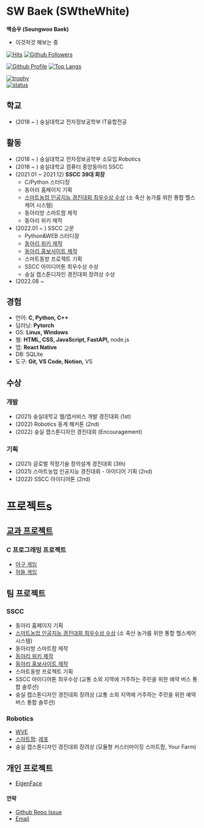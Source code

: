 # SW Baek (SWtheWhite)

__백승우 (Seungwoo Baek)__
  * 이것저것 해보는 중

[![Hits](https://hits.seeyoufarm.com/api/count/incr/badge.svg?url=https%3A%2F%2Fgithub.com%2FSwtheWhite&count_bg=%2379C83D&title_bg=%23555555&icon=&icon_color=%23E7E7E7&title=hits&edge_flat=false)](https://hits.seeyoufarm.com)
[![Github Followers](https://img.shields.io/github/followers/SwtheWhite?color=06d6a0&label=Github%20Followers&style=for-the-badge)](https://github.com/SWtheWhite?tab=followers)

[![Github Profile](https://github-readme-stats.vercel.app/api?username=SwtheWhite&count_private=true&hide=contribs,prs&show_icons=true&theme=vue-dark)](https://github.com/SWtheWhite)
[![Top Langs](https://github-readme-stats.vercel.app/api/top-langs/?username=SwtheWhite&layout=compact&hide=Visual%20Basic)](https://github.com/anuraghazra/github-readme-stats)

[![trophy](https://github-profile-trophy.vercel.app/?username=SWtheWhite&theme=chalk&row=1&column=7)](https://github.com/ryo-ma/github-profile-trophy)  
[![status](https://github-readme-streak-stats.herokuapp.com/?user=SWtheWhite)](#)

## 학교
  * (2018 ~ ) 숭실대학교 전자정보공학부 IT융합전공

## 활동
  * (2018 ~ ) 숭실대학교 전자정보공학부 소모임 Robotics
  * (2018 ~ ) 숭실대학교 컴퓨터 중앙동아리 SSCC 
  * (2021.01 ~ 2021.12) __SSCC 39대 회장__
    * C/Python 스터디장
    * 동아리 홈페이지 기획
    * [스마트농업 인공지능 경진대회 최우수상 수상](https://news.naver.com/main/read.naver?mode=LSD&mid=sec&sid1=001&oid=003&aid=0010840259)
      (소 축산 농가를 위한 통합 헬스케어 시스템)
    * 동아리방 스마트팜 제작
    * 동아리 위키 제작
  * (2022.01 ~ ) SSCC 고문
    * Python&WEB 스터디장
    * [동아리 위키 제작](http://www.sscc.space)
    * [동아리 홍보사이트 제작](https://ssccpromotion.xyz/)
    * 스마트동방 프로젝트 기획
    * SSCC 아이디어톤 최우수상 수상
    * 숭실 캡스톤디자인 경진대회 장려상 수상
  * (2022.08 ~

## 경험
  * 언어: __C, Python, C++__
  * 딥러닝: __Pytorch__
  * OS: __Linux, Windows__
  * 웹: __HTML, CSS, JavaScript, FastAPI,__ node.js
  * 앱: __React Native__
  * DB: SQLite
  * 도구: __Git, VS Code, Notion,__ VS

## 수상

### 개발
* (2021) 숭실대학교 웹/앱서비스 개발 경진대회 (1st)
* (2022) Robotics 동계 해커톤 (2nd)
* (2022) 숭실 캡스톤디자인 경진대회 (Encouragement)
    
### 기획
* (2021) 글로벌 적정기술 창의설계 경진대회 (3th)
* (2021) 스마트농업 인공지능 경진대회 - 아이디어 기획 (2nd)
* (2022) SSCC 아이디어톤 (2nd)



# 프로젝트s

## [교과 프로젝트](http://infocom.ssu.ac.kr/kor/undergraduate/0203.php)
  ### C 프로그래밍 프로젝트
  * [야구 게임](https://github.com/SWtheWhite/C-Baseballproject)
  * [허들 게임](https://github.com/SWtheWhite/C-Hurdleproject)

## 팀 프로젝트
  ### SSCC
  * 동아리 홈페이지 기획
  * [스마트농업 인공지능 경진대회 최우수상 수상](https://news.naver.com/main/read.naver?mode=LSD&mid=sec&sid1=001&oid=003&aid=0010840259)
    (소 축산 농가를 위한 통합 헬스케어 시스템)
  * 동아리방 스마트팜 제작
  * [동아리 위키 제작](http://www.sscc.space)
  * [동아리 홍보사이트 제작](https://ssccpromotion.xyz/)
  * 스마트동방 프로젝트 기획
  * SSCC 아이디어톤 최우수상
    (교통 소외 지역에 거주하는 주민을 위한 예약 버스 통합 솔루션)
  * 숭실 캡스톤디자인 경진대회 장려상
    (교통 소외 지역에 거주하는 주민을 위한 예약 버스 통합 솔루션)
    
  ### Robotics
  * [WVE](https://github.com/ika9810/WVE)
  * [스마트팜](https://swthewhite.github.io/SmartFarm/): [레포](https://github.com/SWtheWhite/SmartFarm)
  * 숭실 캡스톤디자인 경진대회 장려상
    (모듈형 커스터마이징 스마트팜, Your Farm)
    
## 개인 프로젝트
  * [EigenFace](https://github.com/SWtheWhite/EigenFace)


#### 연락
  - [Github Repo Issue](https://github.com/SwtheWhite/SwtheWhite/issues)
  - [Email](mailto:swthewhite@gmail.com)



<!-- Image definitions: Institutions and Groups -->
[SoongSil-university-cs-url]: http://infocom.ssu.ac.kr
